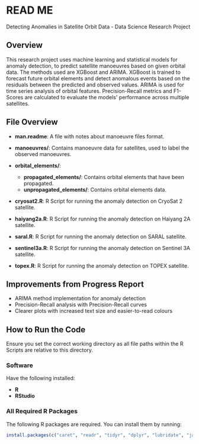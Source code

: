# READ ME
Detecting Anomalies in Satellite Orbit Data - Data Science Research Project

## Overview

This research project uses machine learning and statistical models for anomaly detection, to predict satellite manoeuvres based on given orbital data. The methods used are XGBoost and ARIMA. XGBoost is trained to forecast future orbital elements and detect anomalous events based on the residuals between the predicted and observed values. ARIMA is used for time series analysis of orbital features. Precision-Recall metrics and F1-Scores are calculated to evaluate the models' performance across multiple satellites.

## File Overview

- **man.readme**: A file with notes about manoeuvre files format.

- **manoeuvres/**: Contains manoeuvre data for satellites, used to label the observed manoeuvres.
  
- **orbital_elements/**: 
  - **propagated_elements/**: Contains orbital elements that have been propagated.
  - **unpropagated_elements/**: Contains orbital elements data.

- **cryosat2.R**: R Script for running the anomaly detection on CryoSat 2 satellite.

- **haiyang2a.R**: R Script for running the anomaly detection on Haiyang 2A satellite.

- **saral.R**: R Script for running the anomaly detection on SARAL satellite.

- **sentinel3a.R**: R Script for running the anomaly detection on Sentinel 3A satellite.

- **topex.R**: R Script for running the anomaly detection on TOPEX satellite.

## Improvements from Progress Report
- ARIMA method implementation for anomaly detection
- Precision-Recall analysis with Precision-Recall curves
- Clearer plots with increased text size and easier-to-read colours

## How to Run the Code
Ensure you set the correct working directory as all file paths within the R Scripts are relative to this directory.

### Software

Have the following installed:

- **R** 
- **RStudio** 

### All Required R Packages

The following R packages are required. You can install them by running:

```R
install.packages(c("caret", "readr", "tidyr", "dplyr", "lubridate", "janitor", "ggplot2", "xgboost", "lightgbm", "corrplot", "catboost", "forecast", "purrr"))


